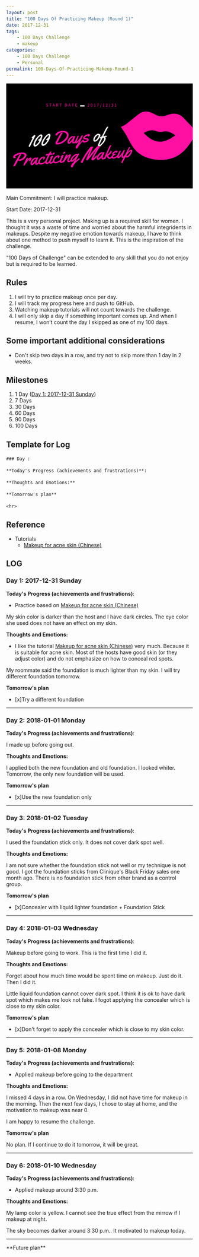 ```yaml
---
layout: post
title: "100 Days Of Practicing Makeup (Round 1)"
date: 2017-12-31
tags: 
	- 100 Days Challenge
	- makeup
categories: 
	- 100 Days Challenge
	- Personal
permalink: 100-Days-Of-Practicing-Makeup-Round-1
---
```


<img src = "/img/100-Days-of-Practicing-Makeup-Banner.png" style="border:0" >


Main Commitment: I will practice makeup. 

Start Date: 2017-12-31


<!-- more -->

This is a very personal project. Making up is a required skill for women. I thought it was a waste of time and worried about the harmful integridents in makeups. Despite my negative emotion towards makeup, I have to think about one method to push myself to learn it. This is the inspiration of the challenge. 

"100 Days of Challenge" can be extended to any skill that you do not enjoy but is required to be learned. 

## Rules
1. I will try to practice makeup once per day. 
2. I will track my progress here and push to GitHub.
3. Watching makeup tutorials will not count towards the challenge.
5. I will only skip a day if something important comes up. And when I resume, I won’t count the day I skipped as one of my 100 days.

## Some important additional considerations

* Don't skip two days in a row, and try not to skip more than 1 day in 2 weeks.

## Milestones

1. 1 Day ([Day 1: 2017-12-31 Sunday](#Day-1-2017-12-31-Sunday))
2. 7 Days
3. 30 Days
4. 60 Days
5. 90 Days
6. 100 Days

## Template for Log
```
### Day :

**Today's Progress (achievements and frustrations)**: 

**Thoughts and Emotions:**

**Tomorrow's plan**

<hr>
```

## Reference

* Tutorials
	* [Makeup for acne skin (Chinese)](https://www.bilibili.com/video/av11757660/)

## LOG
### Day 1: 2017-12-31 Sunday 

**Today's Progress (achievements and frustrations)**: 

* Practice based on [Makeup for acne skin (Chinese)](https://www.bilibili.com/video/av11757660/)

My skin color is darker than the host and I have dark circles. The eye color she used does not have an effect on my skin.

**Thoughts and Emotions:**

* I like the tutorial [Makeup for acne skin (Chinese)](https://www.bilibili.com/video/av11757660/) very much. Because it is suitable for acne skin. Most of the hosts have good skin (or they adjust color) and do not emphasize on how to conceal red spots.

My roommate said the foundation is much lighter than my skin. I will try different foundation tomorrow.

**Tomorrow's plan**

* [x]Try a different foundation

<hr>

### Day 2: 2018-01-01 Monday

**Today's Progress (achievements and frustrations)**: 

I made up before going out. 

**Thoughts and Emotions:**

I applied both the new foundation and old foundation. I looked whiter. Tomorrow, the only new foundation will be used.

**Tomorrow's plan**

* [x]Use the new foundation only

<hr>

### Day 3: 2018-01-02 Tuesday

**Today's Progress (achievements and frustrations)**: 

I used the foundation stick only. It does not cover dark spot well. 

**Thoughts and Emotions:**

I am not sure whether the foundation stick not well or my technique is not good. I got the foundation sticks from Clinique's Black Friday sales one month ago. There is no foundation stick from other brand as a control group. 

**Tomorrow's plan**

* [x]Concealer with liquid lighter foundation + Foundation Stick

<hr>


### Day 4: 2018-01-03 Wednesday

**Today's Progress (achievements and frustrations)**: 

Makeup before going to work. This is the first time I did it.

**Thoughts and Emotions:**

Forget about how much time would be spent time on makeup. Just do it. Then I did it.

Little liquid foundation cannot cover dark spot. I think it is ok to have dark spot which makes me look not fake. I fogot applying the concealer which is close to my skin color.

**Tomorrow's plan**

* [x]Don't forget to apply the concealer which is close to my skin color.

<hr>

### Day 5: 2018-01-08 Monday

**Today's Progress (achievements and frustrations)**: 

* Applied makeup before going to the department

**Thoughts and Emotions:**

I missed 4 days in a row. On Wednesday, I did not have time for makeup in the morning. Then the next few days, I chose to stay at home, and the motivation to makeup was near 0.

I am happy to resume the challenge.

**Tomorrow's plan**

No plan. If I continue to do it tomorrow, it will be great.

<hr>

### Day 6: 2018-01-10 Wednesday

**Today's Progress (achievements and frustrations)**: 

* Applied makeup around 3:30 p.m.

**Thoughts and Emotions:**

My lamp color is yellow. I cannot see the true effect from the mirrow if I makeup at night.

The sky becomes darker around 3:30 p.m.. It motivated to makeup today.

<hr>
**Future plan**
